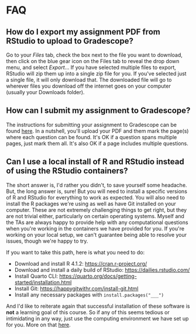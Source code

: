 # FAQ

## How do I export my assignment PDF from RStudio to upload to Gradescope?

Go to your *Files* tab, check the box next to the file you want to download, then click on the blue gear icon on the Files tab to reveal the drop down menu, and select *Export*... If you have selected multiple files to export, RStudio will zip them up into a single zip file for you.
If you've selected just a single file, it will only download that.
The downloaded file will go to wherever files you download off the internet goes on your computer (usually your Downloads folder).


## How can I submit my assignment to Gradescope?

The instructions for submitting your assignment to Gradescope can be found [here](https://help.gradescope.com/article/ccbpppziu9-student-submit-work#submitting_a_pdf).
In a nutshell, you'll upload your PDF and them mark the page(s) where each question can be found.
It's OK if a question spans multiple pages, just mark them all.
It's also OK if a page includes multiple questions.


## Can I use a local install of R and RStudio instead of using the RStudio containers?

The short answer is, I'd rather you didn't, to save yourself some headache.
But, the long answer is, sure!
But you will need to install a specific versions of R and RStudio for everything to work as expected.
You will also need to install the R packages we're using as well as have Git installed on your computer.
These are not extremely challenging things to get right, but they are not trivial either, particularly on certain operating systems.
Myself and the TAs are always happy to provide help with any computational questions when you're working in the containers we have provided for you.
If you're working on your local setup, we can't guarantee being able to resolve your issues, though we're happy to try.

If you want to take this path, here is what you need to do:

-   Download and install R 4.1.2: <https://cran.r-project.org/>
-   Download and install a daily build of RStudio: <https://dailies.rstudio.com/>
-   Install Quarto CLI: <https://quarto.org/docs/getting-started/installation.html>
-   Install Git: <https://happygitwithr.com/install-git.html>
-   Install any necessary packages with `install.packages("___")`

And I'd like to reiterate again that successful installation of these software is **not** a learning goal of this course.
So if any of this seems tedious or intimidating in any way, just use the computing environment we have set up for you.
More on that [here](/computing-access.html).
